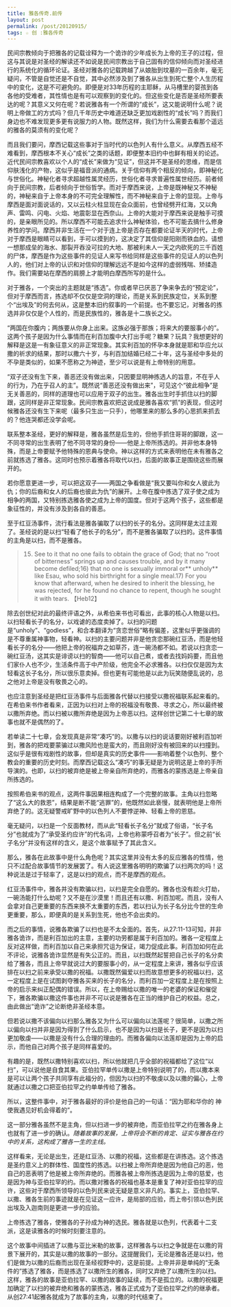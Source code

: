 ```yaml
---
title: 雅各传奇.前传
layout: post
permalink: /post/20120915/
tags: ☆ 创 :雅各传奇
---
```


民间宗教倾向于把雅各的记载诠释为一个诡诈的少年成长为上帝的王子的过程，但这与其说是对圣经的解读还不如说是民间宗教出于自己固有的信仰倾向而对圣经进行的系统化的循环论证。圣经对雅各的记载跨越了从娘胎到坟墓的一百余年，毫无疑问，不管是自觉还是不自觉，其中必然涉及到了雅各从出生到死亡整个人生历程中的变化，这是不可避免的。即便是对33年历程的主耶稣，从马槽里的婴孩到各各他的受难者，其性情也是有可以观察到的变化的。但这些变化是否是圣经所要表达的呢？其意义又何在呢？若说雅各有一个所谓的“成长”，这又能说明什么呢？说明上帝做工的方式吗？但几千年历史中难道还缺乏更加戏剧性的“成长”吗？而我们身边也不难发现更多更有说服力的人物。既然这样，我们为什么需要去看那个遥远的雅各的莫须有的变化呢？

而且我们要问，摩西记载这些事对于当时代的以色列人有什么意义。从摩西五经不难看到，摩西根本不关心“成长”之类的话题，即便整本旧约中也鲜有相关的论述。近代民间宗教喜欢以个人的“成长”来做为“见证”，但这并不是圣经的思维，而是信仰肤浅化的产物，这似乎是福音派的通病。关于信仰有两个相反的倾向，即神秘化与世俗化。神秘化者寻求超越性属灵经历，世俗化者寻求普遍性属世经历。前者倾向于民间宗教，后者倾向于世俗哲学。而对于摩西来说，上帝是既神秘又不神秘的，神秘来自于上帝本身的不可完全理解性，而不神秘来自于上帝的显现。上帝与摩西是面对面说话的，又以云柱火柱显现在会众面前，也曾经劈开红海，又以角声、雷鸣、闪电、火焰、地震彰显在西奈山。上帝的大能对于摩西来说是触手可摸的，是亲眼所见的。所以摩西不可能去追求什么神秘体验，也不可能去搞什么修身养性的学问。摩西并非生活在一个对于连上帝是否存在都要论证半天的时代，上帝对于摩西是眼睛可以看到，手可以摸到的，这决定了其信仰是阳刚而铁血的。请想一想那成垒的海水、那裂开吞没可拉的大地、那被利未人一天之内砍死的三千百姓的尸体，摩西是作为这些事件的见证人来写书给同样是这些事件的见证人的以色列人的，他们对上帝的认识和对信仰的理解远远不是如今这样的虚弱残喘、矫揉造作。我们需要站在摩西的肩膀上才能明白摩西所写的是什么。

对于雅各，一个突出的主题就是“拣选”。你或者早已厌恶了争来争去的“预定论”，但对于摩西而言，拣选却不仅仅是空洞的理论，而是关系到民族定位，关系到整个“出埃及”的何去何从，这是整本旧约叙事的一个前提。也不要忘记，对雅各的拣选并非仅仅是个人性的，而是民族性的，雅各是十二族长之父。

“两国在你腹内；两族要从你身上出来。这族必强于那族；将来大的要服事小的”。这两个孩子是因为什么事情而在利百加腹中大打出手呢？糖果？玩具？我想更好的解释是这是一有象征意义的非正常现象。其实利百加的怀孕本身就是耶和华应允以撒的祈求的结果，那时以撒六十岁，与利百加结婚已经二十年，这与圣经中多处的不孕是类似的，如果不愿称之为神迹，至少可以说是有上帝特别的用意。

“双子还没有生下来，善恶还没有做出来，只因要显明神拣选人的旨意，不在乎人的行为，乃在乎召人的主”。既然说“善恶还没有做出来”，可见这个“彼此相争”是无关善恶的，同样的道理也可以应用于双子的出生。雅各出生时手抓住以扫的脚跟，这同样是非正常现象。民间宗教喜欢把这说成是雅各喜欢“抓”的表现，但这时候雅各还没有生下来呢（最多只生出一只手），他哪里来的那么多的心思抓来抓去的？他连哭都还没学会呢。

联系整本圣经，更好的解释是，雅各虽然是后生的，但他手抓住哥哥的脚跟，这一不同寻常的出生表明了他不同寻常的身份——他是上帝所拣选的。并非他本身特殊，而是上帝要赋予他特殊的恩典与使命。神以这样的方式来表明他在未有雅各之前就拣选了雅各。这同时也预示着雅各将取代以扫，后面的故事正是围绕这些而展开的。

若你愿意更进一步，可以把这双子——两国之争看做是“我又要叫你和女人彼此为仇；你的后裔和女人的后裔也彼此为仇”的展开。上帝在腹中拣选了双子使之成为相争的两国，又特别拣选雅各使之成为上帝的国度。但对于这两个孩子，这些都是象征性的，并没有涉及到各自的善恶。

至于红豆汤事件，流行看法是雅各骗取了以扫的长子的名分。这同样是太过主观了。圣经说的是以扫“轻看了他长子的名分”，而不是雅各骗取了以扫的。这件事情的主角是以扫，而不是雅各。

> 15) See to it that no one fails to obtain the grace of God; that no “root of bitterness” springs up and causes trouble, and by it many become defiled;16) that no one is sexually immoral or** unholy** like Esau, who sold his birthright for a single meal.17) For you know that afterward, when he desired to inherit the blessing, he was rejected, for he found no chance to repent, though he sought it with tears. 【Heb12】

除去创世纪对此的最终评语之外，从希伯来书也可看出，此事的核心人物是以扫。以扫轻看长子的名分，以戏谑的态度卖掉了。以扫的问题是“unholy”、“godless”，和合本翻译为“贪恋世俗”略有偏差，这里似乎更强调的是不尊重属神事物，轻看神。以扫的主要问题并非是他贪恋那碗红豆汤，而是他轻看长子的名分——他把上帝的祝福弃之如草芥，连一碗汤都不如。若说以扫贪恋一碗红豆汤，这其实是诽谤以扫的智商——他可以自己煮，或者去找妈妈要，而且他们家仆人也不少，生活条件高于中产阶级，他完全不必求雅各。以扫仅仅是因为太轻看这长子名分，所以很乐意卖掉。但也更有可能他是以此为玩笑随便乱说的，总之他对上帝是没有敬畏之心的。

也应注意到圣经是把红豆汤事件与后面雅各代替以扫接受以撒祝福联系起来看的。在希伯来书作者看来，正因为以扫对上帝的祝福没有敬畏、寻求之心，所以最终被以撒所弃绝。而以扫被以撒所弃绝是因为上帝恶以扫。这样创世记第二十七章的故事也就不是偶然的了。

若单读二十七章，会发现真是非常“凑巧”的。以撒与以扫的说话要刚好被利百加听到，雅各的把戏要蒙骗过以撒风险也是蛮大的，而且刚好没有被回来的以扫撞到。这似乎是很有戏剧性的故事，但却是真实的历史事件——影响着整个以色列、整个教会的重要的历史时刻。而摩西记载这么“凑巧”的事无疑是为说明这是上帝的手所导演的。也即，以扫的被弃绝是被上帝亲自所弃绝的，而雅各的蒙拣选是上帝亲自所拣选的。

按照希伯来书的观点，这两件事因果相连构成了一个完整的故事。主角以扫忽略了“这么大的救恩”，结果是断不能“逃罪”的，他既然如此亵慢，就表明他是上帝所弃绝了的。这无疑警戒旷野中的以色列人不要悖逆神、轻看上帝的恩慈。

毫无疑问，以扫是一个反面教材，而从此“轻看长子名分”就成了俗语，“长子名分”也就成为了“承受圣约应许”的代名词，上帝也称蒙呼召者为“长子”。但之前“长子名分”并没有这样的含义，是这个故事赋予了其此含义。

那么，雅各在此故事中是什么角色呢？其实这里并没有太多的反应雅各的性情，他只不过配合故事情节的发展罢了。有人说这里雅各明明的欺骗了以扫两次的吗！这种说法是过于轻率了，这是以扫的观点，而不是摩西的观点。

红豆汤事件中，雅各并没有欺骗以扫，以扫是完全自愿的。雅各也没有趁火打劫，一碗汤能打什么劫呢？又不是在沙漠里！而且还有以撒、利百加呢。而且，没有人会拿对自己更重要的东西来换不太重要的东西，若以扫认为长子名分比今世的生命更重要，那么，即便真的是关系到生死，他也不会出卖的。

而之后的事情，说雅各欺骗了以扫也是不太全面的。首先，从27:11-13可知，并非雅各诡诈，而是利百加出的主意，主要的功劳都是属于利百加的。雅各一定程度上反对这样做，而利百加以自己来承担咒诅为保证，竭力促成此事。利百加如何在此不评论，说雅各诡诈显然是有失公正的。而且，以扫既然起誓把自己长子的名分卖给了雅各，而且上帝早就说过大的要服事小的，从一定程度上来讲，雅各似乎应该排在以扫之前来承受以撒的祝福。以撒既然偏爱以扫而故意想更多的祝福以扫，这一定程度上是在试图剥夺雅各买来的长子的名分，而利百加一定程度上是在按照上帝的启示来纠正配偶的错误。所以，在上帝赐给以撒的唯一的老婆的保证和催促下，雅各欺骗以撒这件事也并非不可以说是雅各在正当的维护自己的权益。总之，由此做出“诡诈”之论断绝非圣经本意。

但若说以撒不该偏向以扫那么雅各又为什么可以偏向以法莲呢？很简单，以撒之所以偏向以扫并非是因为得到了什么启示，也不是因为以扫是长子，更不是因为以扫更加敬虔——以撒是没有什么合理的理由的。而雅各偏向以法莲却是因为上帝的启示，而他自己对两个孩子是同样喜爱的。

有趣的是，既然以撒特别喜欢以扫，所以他就把几乎全部的祝福都给了这位“以扫”，可以说他是自食其果。亚伯拉罕单传以撒是上帝特别说明了的，而以撒本来是可以让两个孩子共同享有此福分的，但因为以扫的不敬虔以及以撒的偏心，上帝就通过以撒之口把亚伯拉罕之约单单传给了雅各。

所以，这整件事中，对于雅各最好的评价是他自己的一句话：“因为耶和华你的 神使我遇见好机会得着的”。

这一部分雅各虽然不是主角，但以扫进一步的被弃绝，而亚伯拉罕之约在雅各身上也就有了进一步的确认。*随着故事的发展，上帝将会不断的肯定、证实与雅各在约中的关系，这构成了雅各一生的主线。*

这样看来，无论是出生，还是红豆汤、以撒的祝福，这些都是在讲拣选。这个拣选是圣约意义上的群体性、国度性的拣选。以扫被上帝所弃绝是因为他自己的恶，他自己的恶表明了他是被上帝所弃绝的。而雅各被上帝所拣选是因为上帝的慈爱，也是因为神与亚伯拉罕的约。而以撒对雅各的祝福也基本是重复了神对亚伯拉罕的应许，这些对于摩西所领导的以色列民来说无疑是意义非凡的。事实上，亚伯拉罕、以撒、雅各生前的事迹就是在见证这一应许，是局部的应验，而上帝引领以色列民出埃及入迦南则是更进一步的应验。

上帝拣选了雅各，使雅各的子孙成为神的选民。雅各就是以色列，代表着十二支派，这是读雅各的时候时刻要注意的。

这个故事中间插进了以撒与亚比米勒的故事，这样雅各与以扫之争就是在以撒的背景下展开的，其实是以撒的故事的一部分。这提醒我们，无论是雅各还是以扫，他们是做为以撒的后裔而出现在圣经视野中的，这是前提。上帝并非是单纯的“无条件的”拣选了雅各，而是拣选了以撒所生的雅各，同时又弃绝了以撒所生的以扫。这样，雅各的故事是亚伯拉罕、以撒的故事的延续，而不是孤立的。以撒的祝福更加确定了以扫的被弃绝和雅各的蒙拣选，雅各正式成为了亚伯拉罕之约的继承者。从创27:41起雅各就成为了故事的主角，以撒的时代结束了。
